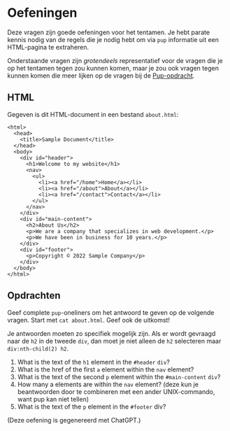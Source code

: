 # Oefeningen

Deze vragen zijn goede oefeningen voor het tentamen. Je hebt parate kennis nodig van de regels die je nodig hebt om via `pup` informatie uit een HTML-pagina te extraheren.

Onderstaande vragen zijn *grotendeels* representatief voor de vragen die je op het tentamen tegen zou kunnen komen, maar je zou ook vragen tegen kunnen komen die meer lijken op de vragen bij de [Pup-opdracht](/scraping/pup).

## HTML

Gegeven is dit HTML-document in een bestand `about.html`:

    <html>
      <head>
        <title>Sample Document</title>
      </head>
      <body>
        <div id="header">
          <h1>Welcome to my website</h1>
          <nav>
            <ul>
              <li><a href="/home">Home</a></li>
              <li><a href="/about">About</a></li>
              <li><a href="/contact">Contact</a></li>
            </ul>
          </nav>
        </div>
        <div id="main-content">
          <h2>About Us</h2>
          <p>We are a company that specializes in web development.</p>
          <p>We have been in business for 10 years.</p>
        </div>
        <div id="footer">
          <p>Copyright © 2022 Sample Company</p>
        </div>
      </body>
    </html>

## Opdrachten

Geef complete `pup`-oneliners om het antwoord te geven op de volgende vragen. Start met `cat about.html`. Geef ook de uitkomst!

Je antwoorden moeten zo specifiek mogelijk zijn. Als er wordt gevraagd naar de `h2` in de tweede `div`, dan moet je niet alleen de `h2` selecteren maar `div:nth-child(2) h2`.

1. What is the text of the `h1` element in the `#header` `div`?
1. What is the href of the first `a` element within the `nav` element?
1. What is the text of the second `p` element within the `#main-content` `div`?
1. How many a elements are within the `nav` element? (deze kun je beantwoorden door te combineren met een ander UNIX-commando, want pup kan niet tellen)
1. What is the text of the `p` element in the `#footer` div?

(Deze oefening is gegenereerd met ChatGPT.)
